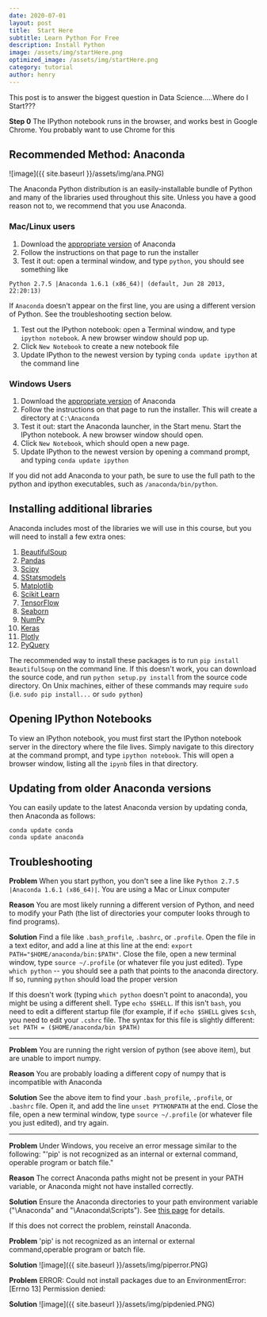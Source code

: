 ```yaml
---
date: 2020-07-01 
layout: post
title:  Start Here
subtitle: Learn Python For Free
description: Install Python
image: /assets/img/startHere.png
optimized_image: /assets/img/startHere.png
category: tutorial
author: henry
---
```


This post is to answer the biggest question in Data Science.....Where do I Start???


**Step 0** 
The IPython notebook runs in the browser, and works best in Google Chrome. You probably want to use Chrome for this

## Recommended Method: Anaconda
![image]({{ site.baseurl }}/assets/img/ana.PNG)

The Anaconda Python distribution is an easily-installable bundle of Python and many of the libraries used throughout this site. Unless you have a good reason not to, we recommend that you use Anaconda.

### Mac/Linux users
1. Download the [appropriate version](https://docs.anaconda.com/anaconda/install/) of Anaconda
1. Follow the instructions on that page to run the installer
1. Test it out: open a terminal window, and type ``python``, you should see something like
```
Python 2.7.5 |Anaconda 1.6.1 (x86_64)| (default, Jun 28 2013, 22:20:13) 
```
If `Anaconda` doesn't appear on the first line, you are using a different version of Python. See the troubleshooting section below.

1. Test out the IPython notebook: open a Terminal window, and type `ipython notebook`. A new browser window should pop up. 
1. Click `New Notebook` to create a new notebook file
1. Update IPython to the newest version by typing `conda update ipython` at the command line

### Windows Users
1. Download the [appropriate version](https://docs.anaconda.com/anaconda/install/) of Anaconda
1. Follow the instructions on that page to run the installer. This will create a directory at `C:\Anaconda`
1. Test it out: start the Anaconda launcher, in the Start menu. Start the IPython notebook. A new browser window should open. 
1. Click `New Notebook`, which should open a new page.
1. Update IPython to the newest version by opening a command prompt, and typing `conda update ipython`

If you did not add Anaconda to your path, be sure to use the full path to the python and ipython executables, such as `/anaconda/bin/python`.

## Installing additional libraries
Anaconda includes most of the libraries we will use in this course, but you will need to install a few extra ones:

1. [BeautifulSoup](http://www.crummy.com/software/BeautifulSoup/)
1. [Pandas](https://pandas.pydata.org/)
1. [Scipy](https://www.scipy.org/getting-started.html)
1. [SStatsmodels](https://www.statsmodels.org/stable/index.html)
1. [Matplotlib](https://matplotlib.org/)
1. [Scikit Learn](https://scikit-learn.org/stable/)
1. [TensorFlow](https://www.tensorflow.org/)
1. [Seaborn](http://web.stanford.edu/~mwaskom/software/seaborn/)
1. [NumPy](https://numpy.org/)
1. [Keras](https://keras.io/)
1. [Plotly](https://plotly.com/)
1. [PyQuery](https://pythonhosted.org/pyquery/)

The recommended way to install these packages is to run `pip install BeautifulSoup` on the command line. If this doesn't work, you can download the source code, and run `python setup.py install` from the source code directory. On Unix machines, either of these commands may require `sudo` (i.e. `sudo pip install...` or `sudo python`)

## Opening IPython Notebooks
To view an IPython notebook, you must first start the IPython notebook server in the directory where the file lives. Simply navigate to this directory at the command prompt, and type `ipython notebook`. This will open a browser window, listing all the `ipynb` files in that directory.

## Updating from older Anaconda versions
You can easily update to the latest Anaconda version by updating conda, then Anaconda as follows:

```
conda update conda
conda update anaconda
```

## Troubleshooting

**Problem**
When you start python, you don't see a line like `Python 2.7.5 |Anaconda 1.6.1 (x86_64)|`. You are using a Mac or Linux computer

**Reason**
You are most likely running a different version of Python, and need to modify your Path (the list of directories your computer looks through to find programs). 

**Solution**
Find a file like `.bash_profile`, `.bashrc`, or `.profile`. Open the file in a text editor, and add a line at this line at the end: `export PATH="$HOME/anaconda/bin:$PATH"`. Close the file, open a new terminal window, type `source ~/.profile` (or whatever file you just edited). Type `which python` -- you should see a path that points to the anaconda directory. If so, running `python` should load the proper version

If this doesn't work (typing `which python` doesn't point to anaconda), you might be using a different shell. Type `echo $SHELL`. If this isn't `bash`, you need to edit a different startup file (for example, if if `echo $SHELL` gives `$csh`, you need to edit your `.cshrc` file. The syntax for this file is slightly different: `set PATH = ($HOME/anaconda/bin $PATH)`
***

**Problem**
You are running the right version of python (see above item), but are unable to import numpy. 

**Reason**
You are probably loading a different copy of numpy that is incompatible with Anaconda

**Solution**
See the above item to find your `.bash_profile`, `.profile`, or `.bashrc` file. Open it, and add the line `unset PYTHONPATH` at the end. Close the file, open a new terminal window, type `source ~/.profile` (or whatever file you just edited), and try again.
***

**Problem**
Under Windows, you receive an error message similar to the following: "'pip' is not recognized as an internal or external command, operable program or batch file."

**Reason**
The correct Anaconda paths might not be present in your PATH variable, or Anaconda might not have installed correctly.

**Solution**
Ensure the Anaconda directories to your path environment variable ("\Anaconda" and "\Anaconda\Scripts").  See [this page](http://superuser.com/questions/284342/what-are-path-and-other-environment-variables-and-how-can-i-set-or-use-them) for details.

If this does not correct the problem, reinstall Anaconda.

**Problem**
'pip' is not recognized as an internal or external command,operable program or batch file.

**Solution**
![image]({{ site.baseurl }}/assets/img/piperror.PNG)

**Problem**
ERROR: Could not install packages due to an EnvironmentError: [Errno 13] Permission denied:

**Solution**
![image]({{ site.baseurl }}/assets/img/pipdenied.PNG)



